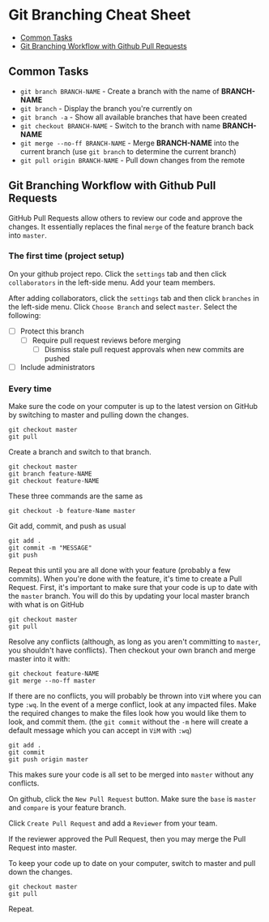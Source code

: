 # Git Branching Cheat Sheet

- [Common Tasks](#common-tasks)
- [Git Branching Workflow with Github Pull Requests](#git-branching-workflow-with-github-pull-requests)

## Common Tasks

- `git branch BRANCH-NAME` - Create a branch with the name of **BRANCH-NAME**
- `git branch` - Display the branch you're currently on
- `git branch -a` - Show all available branches that have been created
- `git checkout BRANCH-NAME` - Switch to the branch with name **BRANCH-NAME**
- `git merge --no-ff BRANCH-NAME` - Merge **BRANCH-NAME** into the current branch (use `git branch` to determine the current branch)
- `git pull origin BRANCH-NAME` - Pull down changes from the remote


## Git Branching Workflow with Github Pull Requests

GitHub Pull Requests allow others to review our code and approve the changes. It essentially replaces the final `merge` of the feature branch back into `master`.

### The first time (project setup)

On your github project repo. Click the `settings` tab and then click `collaborators` in the left-side menu. Add your team members.

After adding collaborators, click the `settings` tab and then click `branches` in the left-side menu. Click `Choose Branch` and select `master`. Select the following:

- [ ] Protect this branch
  - [ ] Require pull request reviews before merging
    - [ ] Dismiss stale pull request approvals when new commits are pushed
- [ ] Include administrators

### Every time

Make sure the code on your computer is up to the latest version on GitHub by switching to master and pulling down the changes.

```
git checkout master
git pull
```

Create a branch and switch to that branch.

```
git checkout master
git branch feature-NAME
git checkout feature-NAME
```

These three commands are the same as

```
git checkout -b feature-Name master
```

Git add, commit, and push as usual

```
git add .
git commit -m "MESSAGE"
git push
```

Repeat this until you are all done with your feature (probably a few commits). When you're done with the feature, it's time to create a Pull Request. First, it's important to make sure that your code is up to date with the `master` branch. You will do this by updating your local master branch with what is on GitHub

```
git checkout master
git pull
```

Resolve any conflicts (although, as long as you aren't committing to `master`, you shouldn't have conflicts). Then checkout your own branch and merge master into it with:

```
git checkout feature-NAME
git merge --no-ff master
```

If there are no conflicts, you will probably be thrown into `ViM` where you can type `:wq`. In the event of a merge conflict, look at any impacted files. Make the required changes to make the files look how you would like them to look, and commit them. (the `git commit` without the `-m` here will create a default message which you can accept in `ViM` with `:wq`)

```
git add .
git commit
git push origin master
```

This makes sure your code is all set to be merged into `master` without any conflicts.

On github, click the `New Pull Request` button. Make sure the `base` is `master` and `compare` is your feature branch.

Click `Create Pull Request` and add a `Reviewer` from your team.

If the reviewer approved the Pull Request, then you may merge the Pull Request into master.

To keep your code up to date on your computer, switch to master and pull down the changes.

```
git checkout master
git pull
```

Repeat.